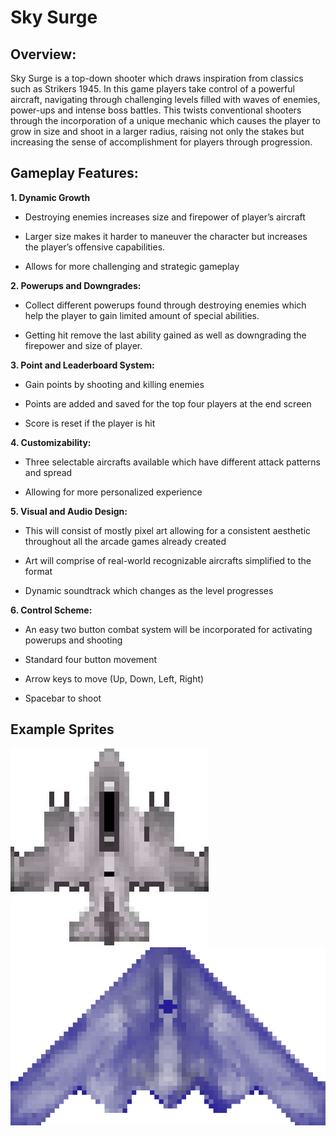 ﻿# Sky Surge

## Overview:

Sky Surge is a top-down shooter which draws inspiration from classics such as Strikers 1945. In this game players take control of a powerful aircraft, navigating through challenging levels filled with waves of enemies, power-ups and intense boss battles. This twists conventional shooters through the incorporation of a unique mechanic which causes the player to grow in size and shoot in a larger radius, raising not only the stakes but increasing the sense of accomplishment for players through progression.



## Gameplay Features:

 **1. Dynamic Growth**

 - Destroying enemies increases size and firepower of player’s aircraft
   
 - Larger size makes it harder to maneuver the character but increases  
   the player’s offensive capabilities.
   
 - Allows for more challenging and strategic gameplay
 
 **2. Powerups and Downgrades:**
 
- Collect different powerups found through destroying enemies which help the player to gain limited amount of special abilities.

- Getting hit remove the last ability gained as well as downgrading the firepower and size of player.

**3. Point and Leaderboard System:**
- Gain points by shooting and killing enemies  

- Points are added and saved for the top four players at the end screen 

- Score is reset if the player is hit

**4. Customizability:**
- Three selectable aircrafts available which have different attack patterns and spread 

-  Allowing for more personalized experience

**5. Visual and Audio Design:**
- This will consist of mostly pixel art allowing for a consistent aesthetic throughout all the arcade games already created 

- Art will comprise of real-world recognizable aircrafts simplified to the format 

- Dynamic soundtrack which changes as the level progresses

**6. Control Scheme:**
- An easy two button combat system will be incorporated for activating powerups and shooting

- Standard four button movement
- Arrow keys to move (Up, Down, Left, Right)
- Spacebar to shoot

## Example Sprites
![Sprite1](images/plane2.JPG)
![Sprite2](images/stealthbomber2.png)
